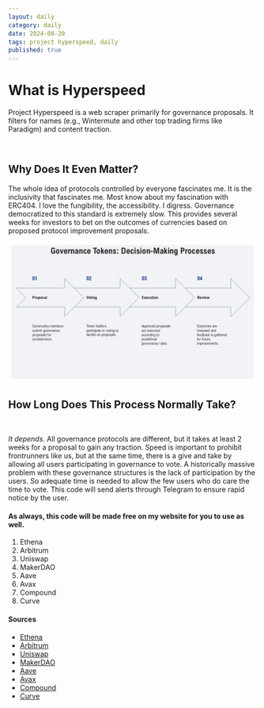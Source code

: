 ```yaml
---
layout: daily
category: daily
date: 2024-08-20
tags: project hyperspeed, daily
published: true
---
```


<h1>What is Hyperspeed</h1>

<p>Project Hyperspeed is a web scraper primarily for governance proposals. It filters for names (e.g., Wintermute and other top trading firms like Paradigm) and content traction.</p>

<br>

<h2>Why Does It Even Matter?</h2>

<p>The whole idea of protocols controlled by everyone fascinates me. It is the inclusivity that fascinates me. Most know about my fascination with ERC404. I love the fungibility, the accessibility. I digress. Governance democratized to this standard is extremely slow. This provides several weeks for investors to bet on the outcomes of currencies based on proposed protocol improvement proposals.</p>

![governance tokens: Decision-making process](../images/cryptogovprotocol.png)

<h2>How Long Does This Process Normally Take?</h2>

<br>

<p><em>It depends</em>. All governance protocols are different, but it takes at least 2 weeks for a proposal to gain any traction. Speed is important to prohibit frontrunners like us, but at the same time, there is a give and take by allowing all users participating in governance to vote. A historically massive problem with these governance structures is the lack of participation by the users. So adequate time is needed to allow the few users who do care the time to vote. This code will send alerts through Telegram to ensure rapid notice by the user.</p>

<h4>As always, this code will be made free on my website for you to use as well.</h4>

<ol>
<li>Ethena</li>
<li>Arbitrum</li>
<li>Uniswap</li>
<li>MakerDAO</li>
<li>Aave</li>
<li>Avax</li>
<li>Compound</li>
<li>Curve</li>
</ol>

<h4>Sources</h4>

<ul>
<li><a href="https://gov.ethenafoundation.com/">Ethena</a></li>
<li><a href="https://forum.arbitrum.foundation/">Arbitrum</a></li>
<li><a href="https://gov.uniswap.org/">Uniswap</a></li>
<li><a href="https://vote.makerdao.com/">MakerDAO</a></li>
<li><a href="https://governance.aave.com/">Aave</a></li>
<li><a href="https://forum.avax.network/">Avax</a></li>
<li><a href="https://www.comp.xyz/">Compound</a></li>
<li><a href="https://gov.curve.fi/">Curve</a></li>
</ul>
